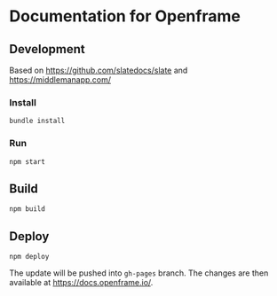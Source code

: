# Documentation for Openframe


## Development

Based on https://github.com/slatedocs/slate and https://middlemanapp.com/


### Install

`bundle install`

### Run

`npm start`

## Build

`npm build`

## Deploy

`npm deploy`

The update will be pushed into `gh-pages` branch. The changes are then available at https://docs.openframe.io/.